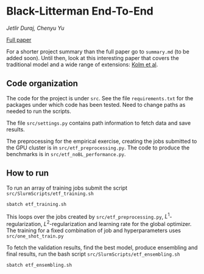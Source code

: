 # Black-Litterman End-To-End

*Jetlir Duraj, Chenyu Yu*

[Full paper](https://drive.google.com/file/d/12QNfdyKZ6XfImnju3Cl6GI-zStrKlruh/view?usp=sharing)

For a shorter project summary than the full paper go to ```summary.md``` (to be added soon). Until then, look at this interesting paper that covers the traditional model and a wide range of extensions:
[Kolm et al](https://www.pm-research.com/content/iijpormgmt/47/5/91). 

## Code organization 

The code for the project is under ```src```.
See the file ```requirements.txt``` for the packages under which code has been tested. Need to change paths as needed to run the scripts.

The file ```src/settings.py``` contains path information to fetch data and save results.

The preprocessing for the empirical exercise, creating the jobs submitted to the GPU cluster is in ```src/etf_preprocessing.py```.
The code to produce the benchmarks is in ```src/etf_noBL_performance.py```.

## How to run

To run an array of training jobs submit the script ```src/SlurmScripts/etf_training.sh```

    sbatch etf_training.sh

This loops over the jobs created by ```src/etf_preprocessing.py```, $`L^1`$-regularization, $`L^2`$-regularization and learning rate for the global optimizer. 
The training for a fixed combination of job and hyperparameters uses ```src/one_shot_train.py```

To fetch the validation results, find the best model, produce ensembling and final results, run the bash script ```src/SlurmScripts/etf_ensembling.sh```

    sbatch etf_ensembling.sh

